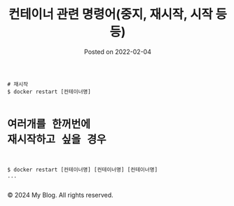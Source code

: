<html lang="en">
<head>
    <meta charset="UTF-8">
    <meta name="viewport" content="width=device-width, initial-scale=1.0">
    <link rel="stylesheet" href="../assets/css/style.css">
</head>
<body>
<header>
    <h1>컨테이너 관련 명령어(중지, 재시작, 시작 등등)</h1>
    <p>Posted on 2022-02-04</p>
</header>
<main>
<pre class="shell" id="code_1643934646159"><code># 재시작 
$ docker restart [컨테이너명]

# 여러개를 한꺼번에 재시작하고 싶을 경우 
$ docker restart [컨테이너명] [컨테이너명] [컨테이너명] ...</code></pre>
</main>
<footer>
    <p>&copy; 2024 My Blog. All rights reserved.</p>
</footer>
</body>
</html>